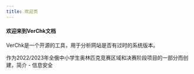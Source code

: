 ```yaml
---
title: 欢迎页
---
```


#### 欢迎来到VerChk文档

VerChk是一个开源的工具，用于分析网站是否有过时的系统版本。

作为2022/2023年全俄中小学生奥林匹克竞赛区域和决赛阶段项目的一部分而创建，简介 - 信息安全

